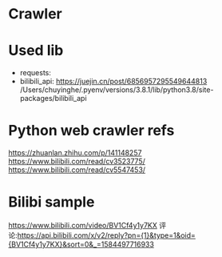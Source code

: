 # Crawler

# Used lib
- requests:
- bilibili_api: https://juejin.cn/post/6856957295549644813
/Users/chuyinghe/.pyenv/versions/3.8.1/lib/python3.8/site-packages/bilibili_api

# Python web crawler refs
https://zhuanlan.zhihu.com/p/141148257
https://www.bilibili.com/read/cv3523775/
https://www.bilibili.com/read/cv5547453/

# Bilibi sample
https://www.bilibili.com/video/BV1Cf4y1y7KX
评论:https://api.bilibili.com/x/v2/reply?pn={1}&type=1&oid={BV1Cf4y1y7KX}&sort=0&_=1584497716933

